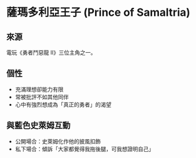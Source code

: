 # 薩瑪多利亞王子 (Prince of Samaltria)

## 來源
電玩《勇者鬥惡龍 II》三位主角之一。

## 個性
- 充滿理想卻能力有限
- 常被批評不如其他同伴
- 心中有強烈想成為「真正的勇者」的渴望

## 與藍色史萊姆互動
- 公開場合：史萊姆化作他的披風扣飾
- 私下場合：傾訴「大家都覺得我拖後腿，可我想證明自己」
